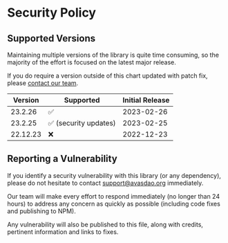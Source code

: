 # Security Policy

## Supported Versions

Maintaining multiple versions of the library is quite time consuming, so
the majority of the effort is focused on the latest major release.

If you do require a version outside of this chart updated with patch fix,
please [contact our team](mailto:support@avasdao.org).

| Version  | Supported                                  | Initial Release   |
| -------- | ------------------------------------------ | ----------------- |
| 23.2.26  | :white_check_mark:                         | 2023-02-26        |
| 23.2.25  | :white_check_mark: (security updates)      | 2023-02-25        |
| 22.12.23 | :x:                                        | 2022-12-23        |


## Reporting a Vulnerability

If you identify a security vulnerability with this library (or any dependency),
please do not hesitate to contact [support@avasdao.org](mailto:support@avasdao.org)
immediately.

Our team will make every effort to respond immediately (no longer than 24 hours) to address any concern as quickly
as possible (including code fixes and publishing to NPM).

Any vulnerability will also be published to this file, along with credits,
pertinent information and links to fixes.
